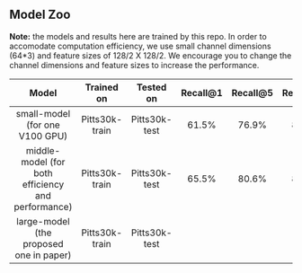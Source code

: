 ## Model Zoo

**Note:** the models and results here are trained by this repo. In order to accomodate computation efficiency, we use small channel dimensions (64*3) and feature sizes of 128/2 X 128/2. We encourage you to change the channel dimensions and feature sizes to increase the performance.

|   Model   |  Trained on  |   Tested on    |  Recall@1    |  Recall@5    |  Recall@10   | Download Link |
| :--------: | :---------: | :-----------: | :----------: | :----------: | :----------: | :----------: |
| small-model (for one V100 GPU) | Pitts30k-train | Pitts30k-test | 61.5% | 76.9% | 82.6% | [Google Drive](https://drive.google.com/drive/folders/1-MxxW9LVvpq4Cf8jvXWiWh-QIW-DLvNZ?usp=sharing) |
| middle-model (for both efficiency and performance) | Pitts30k-train | Pitts30k-test |    65.5%   |   80.6%    |   85.5%    |       |
| large-model (the proposed one in paper) | Pitts30k-train | Pitts30k-test |       |       |       |       |
